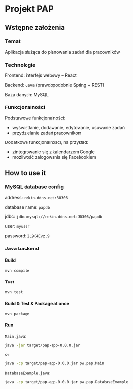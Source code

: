 # Projekt PAP
## Wstępne założenia
### Temat
Aplikacja służąca do planowania zadań dla pracowników

### Technologie
Frontend: interfejs webowy – React

Backend: Java (prawdopodobnie Spring + REST)

Baza danych: MySQL

### Funkcjonalności
Podstawowe funkcjonalności:

- wyświetlanie, dodawanie, edytowanie, usuwanie zadań
- przydzielanie zadań pracownikom

Dodatkowe funkcjonalności, na przykład:

- zintegrowanie się z kalendarzem Google
- możliwość zalogowania się Facebookiem

## How to use it
### MySQL database config
address: `rekin.ddns.net:30306`

database name: `papdb`

jdbc: `jdbc:mysql://rekin.ddns.net:30306/papdb`

user: `myuser`

password: `2L9(4Evz,9`

### Java backend
#### Build
```sh
mvn compile
```

#### Test
```sh
mvn test
```

#### Build & Test & Package at once
```sh
mvn package
```

#### Run
`Main.java`:

```sh
java -jar target/pap-app-0.0.0.jar
```

or

```sh
java -cp target/pap-app-0.0.0.jar pw.pap.Main
```

`DatabaseExample.java`:

```sh
java -cp target/pap-app-0.0.0.jar pw.pap.DatabaseExample
```
